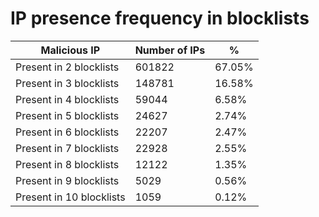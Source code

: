 # IP presence frequency in blocklists
| Malicious IP | Number of IPs | % |
|----|----|----|
| Present in 2 blocklists | 601822 | 67.05% |
| Present in 3 blocklists | 148781 | 16.58% |
| Present in 4 blocklists | 59044 | 6.58% |
| Present in 5 blocklists | 24627 | 2.74% |
| Present in 6 blocklists | 22207 | 2.47% |
| Present in 7 blocklists | 22928 | 2.55% |
| Present in 8 blocklists | 12122 | 1.35% |
| Present in 9 blocklists | 5029 | 0.56% |
| Present in 10 blocklists | 1059 | 0.12% |
